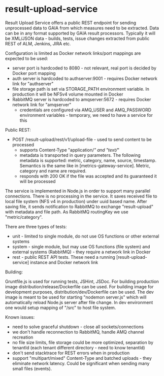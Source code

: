# result-upload-service

Result Upload Service offers a public REST endpoint for sending unprocessed data to GAIA from which measures need to be extracted. Data can be in any format supported by GAIA result processors. Typically it will be XML/JSON data - builds, tests, issue changes extracted from public REST of ALM, Jenkins, JIRA etc.

Configuration is limited as Docker network links/port mappings are expected to be used:
- server port is hardcoded to 8080 - not relevant, real port is decided by Docker port mapping
- auth server is hardcoded to authserver:9001 - requires Docker network link for "authserver"
- file storage path is set via STORAGE_PATH environment variable. In production it will be NFSv4 volume mounted in Docker
- RabbitMQ server is hardcoded to amqserver:5672 -  requires Docker network link for "amqserver"
    - credentials are configured via AMQ_USER and AMQ_PASSWORD environment variables - temporary, we need to have a service for this

Public REST:
- POST /result-upload/rest/v1/upload-file - used to send content to be processed
    - supports Content-Type "application/*" and "text/*"
    - metadata is transported in query parameters. The following metadata is supported: metric, category, name, source, timestamp. Semantics is the same like in [metrics-gateway-service]. Metric, category and name are required.
    - responds with 200 OK if the file was accepted and its guaranteed it will be processed

The service is implemented in Node.js in order to support many parallel connections. There is no processing in the service. It saves received file to local file system (NFS v4 in production) under uuid based name. After saving file, it sends notification to RabbitMQ to exchange "result-upload" with metadata and file path. As RabbitMQ routingKey we use "metric/category".

There are three types of tests:
- unit - limited to single module, do not use OS functions or other external systems
- system - single module, but may use OS functions (file system) and external systems (RabbitMQ) - they require a network link in Docker
- rest - public REST API tests. These need a running [result-upload-service] instance and Docker network link

Building:

Gruntfile.js is used for running tests, JSHint, JSDoc. For building production image distribution/release/Dockerfile can be used. For building image for development purposes, distribution/dev/Dockerfile can be used. The dev image is meant to be used for starting "nodemon server.js" which will automatically reload Node.js server after file change. In dev environment one would setup mapping of "/src" to host file system.

Known issues:
- need to solve graceful shutdown - close all sockets/connections
- we don't handle reconnection to RabbitMQ, handle AMQ channel recreation
- no file size limits, file storage could be more optimized, separation by tenantId (each tenant different directory - need to know tenantId)
- don't send stacktrace for REST errors when in production
- support "multipart/mixed" Content-Type and batched uploads - they eliminate network latency. Could be significant when sending many small files (events).
